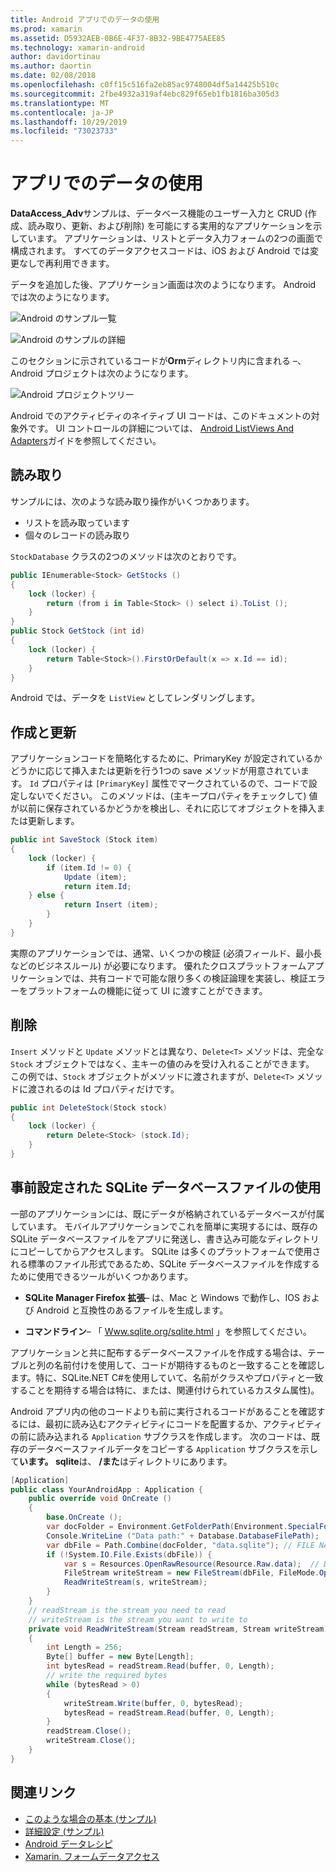 ```yaml
---
title: Android アプリでのデータの使用
ms.prod: xamarin
ms.assetid: D5932AEB-0B6E-4F37-8B32-9BE4775AEE85
ms.technology: xamarin-android
author: davidortinau
ms.author: daortin
ms.date: 02/08/2018
ms.openlocfilehash: c0ff15c516fa2eb85ac9748004df5a14425b510c
ms.sourcegitcommit: 2fbe4932a319af4ebc829f65eb1fb1816ba305d3
ms.translationtype: MT
ms.contentlocale: ja-JP
ms.lasthandoff: 10/29/2019
ms.locfileid: "73023733"
---
```

# <a name="using-data-in-an-app"></a>アプリでのデータの使用

**DataAccess_Adv**サンプルは、データベース機能のユーザー入力と CRUD (作成、読み取り、更新、および削除) を可能にする実用的なアプリケーションを示しています。 アプリケーションは、リストとデータ入力フォームの2つの画面で構成されます。 すべてのデータアクセスコードは、iOS および Android では変更なしで再利用できます。

データを追加した後、アプリケーション画面は次のようになります。 Android では次のようになります。

![Android のサンプル一覧](using-data-in-an-app-images/image11.png "Android のサンプル一覧")

![Android のサンプルの詳細](using-data-in-an-app-images/image12.png "Android のサンプルの詳細")

このセクションに示されているコードが**Orm**ディレクトリ内に含まれる &ndash;、Android プロジェクトは次のようになります。

![Android プロジェクトツリー](using-data-in-an-app-images/image14.png "Android プロジェクトツリー")

Android でのアクティビティのネイティブ UI コードは、このドキュメントの対象外です。 UI コントロールの詳細については、 [Android ListViews And Adapters](~/android/user-interface/layouts/list-view/index.md)ガイドを参照してください。

## <a name="read"></a>読み取り

サンプルには、次のような読み取り操作がいくつかあります。

- リストを読み取っています
- 個々のレコードの読み取り

`StockDatabase` クラスの2つのメソッドは次のとおりです。

```csharp
public IEnumerable<Stock> GetStocks ()
{
    lock (locker) {
        return (from i in Table<Stock> () select i).ToList ();
    }
}
public Stock GetStock (int id)
{
    lock (locker) {
        return Table<Stock>().FirstOrDefault(x => x.Id == id);
    }
}
```

Android では、データを `ListView` としてレンダリングします。

## <a name="create-and-update"></a>作成と更新

アプリケーションコードを簡略化するために、PrimaryKey が設定されているかどうかに応じて挿入または更新を行う1つの save メソッドが用意されています。 `Id` プロパティは `[PrimaryKey]` 属性でマークされているので、コードで設定しないでください。 このメソッドは、(主キープロパティをチェックして) 値が以前に保存されているかどうかを検出し、それに応じてオブジェクトを挿入または更新します。

```csharp
public int SaveStock (Stock item)
{
    lock (locker) {
        if (item.Id != 0) {
            Update (item);
            return item.Id;
    } else {
            return Insert (item);
        }
    }
}
```

実際のアプリケーションでは、通常、いくつかの検証 (必須フィールド、最小長などのビジネスルール) が必要になります。 優れたクロスプラットフォームアプリケーションでは、共有コードで可能な限り多くの検証論理を実装し、検証エラーをプラットフォームの機能に従って UI に渡すことができます。

## <a name="delete"></a>削除

`Insert` メソッドと `Update` メソッドとは異なり、`Delete<T>` メソッドは、完全な `Stock` オブジェクトではなく、主キーの値のみを受け入れることができます。 この例では、`Stock` オブジェクトがメソッドに渡されますが、`Delete<T>` メソッドに渡されるのは Id プロパティだけです。

```csharp
public int DeleteStock(Stock stock)
{
    lock (locker) {
        return Delete<Stock> (stock.Id);
    }
}
```

## <a name="using-a-pre-populated-sqlite-database-file"></a>事前設定された SQLite データベースファイルの使用

一部のアプリケーションには、既にデータが格納されているデータベースが付属しています。 モバイルアプリケーションでこれを簡単に実現するには、既存の SQLite データベースファイルをアプリに発送し、書き込み可能なディレクトリにコピーしてからアクセスします。 SQLite は多くのプラットフォームで使用される標準のファイル形式であるため、SQLite データベースファイルを作成するために使用できるツールがいくつかあります。

- **SQLite Manager Firefox 拡張**&ndash; は、Mac と Windows で動作し、IOS および Android と互換性のあるファイルを生成します。

- **コマンドライン**&ndash; 「 [Www.sqlite.org/sqlite.html](https://www.sqlite.org/sqlite.html) 」を参照してください。

アプリケーションと共に配布するデータベースファイルを作成する場合は、テーブルと列の名前付けを使用して、コードが期待するものと一致することを確認します。特に、SQLite.NET C#を使用していて、名前がクラスやプロパティと一致することを期待する場合は特に、または、関連付けられているカスタム属性)。

Android アプリ内の他のコードよりも前に実行されるコードがあることを確認するには、最初に読み込むアクティビティにコードを配置するか、アクティビティの前に読み込まれる `Application` サブクラスを作成します。 次のコードは、既存のデータベースファイルデータをコピーする `Application` サブクラスを示して**います。 sqlite**は、 **/また**はディレクトリにあります。

```csharp
[Application]
public class YourAndroidApp : Application {
    public override void OnCreate ()
    {
        base.OnCreate ();
        var docFolder = Environment.GetFolderPath(Environment.SpecialFolder.Personal);
        Console.WriteLine ("Data path:" + Database.DatabaseFilePath);
        var dbFile = Path.Combine(docFolder, "data.sqlite"); // FILE NAME TO USE WHEN COPIED
        if (!System.IO.File.Exists(dbFile)) {
            var s = Resources.OpenRawResource(Resource.Raw.data);  // DATA FILE RESOURCE ID
            FileStream writeStream = new FileStream(dbFile, FileMode.OpenOrCreate, FileAccess.Write);
            ReadWriteStream(s, writeStream);
        }
    }
    // readStream is the stream you need to read
    // writeStream is the stream you want to write to
    private void ReadWriteStream(Stream readStream, Stream writeStream)
    {
        int Length = 256;
        Byte[] buffer = new Byte[Length];
        int bytesRead = readStream.Read(buffer, 0, Length);
        // write the required bytes
        while (bytesRead > 0)
        {
            writeStream.Write(buffer, 0, bytesRead);
            bytesRead = readStream.Read(buffer, 0, Length);
        }
        readStream.Close();
        writeStream.Close();
    }
}
```

## <a name="related-links"></a>関連リンク

- [このような場合の基本 (サンプル)](https://github.com/xamarin/mobile-samples/tree/master/DataAccess/Basic)
- [詳細設定 (サンプル)](https://github.com/xamarin/mobile-samples/tree/master/DataAccess/Advanced)
- [Android データレシピ](https://github.com/xamarin/recipes/tree/master/Recipes/android/data)
- [Xamarin. フォームデータアクセス](~/xamarin-forms/data-cloud/data/databases.md)
